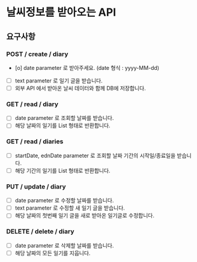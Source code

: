 # 날씨정보를 받아오는 API

## 요구사항

### POST / create / diary
- [o] date parameter 로 받아주세요. (date 형식 : yyyy-MM-dd)
- [ ] text parameter 로 일기 글을 받습니다.
- [ ] 외부 API 에서 받아온 날씨 데이터와 함께 DB에 저장합니다.

### GET / read / diary
- [ ] date parameter 로 조회할 날짜를 받습니다.
- [ ] 해당 날짜의 일기를 List 형태로 반환합니다.

### GET / read / diaries
- [ ] startDate, ednDate parameter 로 조회할 날짜 기간의 시작일/종료일을 받습니다.
- [ ] 해당 기간의 일기를 List 형태로 반환합니다.

### PUT / update / diary
- [ ] date parameter 로 수정할 날짜를 받습니다.
- [ ] text parameter 로 수정할 새 일기 글을 받습니다.
- [ ] 해당 날짜의 첫번째 일기 글을 새로 받아온 일기글로 수정합니다.

### DELETE / delete / diary
- [ ] date parameter 로 삭제할 날짜를 받습니다.
- [ ] 해당 날짜의 모든 일기를 지웁니다.
